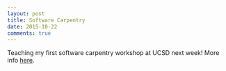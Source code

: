 ```yaml
---
layout: post
title: Software Carpentry
date: 2015-10-22
comments: true
---
```



Teaching my first software carpentry workshop at UCSD next week! More info [here](http://scicomp.sdsc.edu/2015-10-27-ucsd/).


